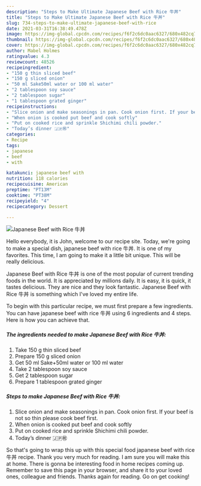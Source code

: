 ```yaml
---
description: "Steps to Make Ultimate Japanese Beef with Rice 牛丼"
title: "Steps to Make Ultimate Japanese Beef with Rice 牛丼"
slug: 734-steps-to-make-ultimate-japanese-beef-with-rice
date: 2021-03-31T16:38:49.478Z
image: https://img-global.cpcdn.com/recipes/f6f2c6dc0aac6327/680x482cq70/japanese-beef-with-rice-牛丼-recipe-main-photo.jpg
thumbnail: https://img-global.cpcdn.com/recipes/f6f2c6dc0aac6327/680x482cq70/japanese-beef-with-rice-牛丼-recipe-main-photo.jpg
cover: https://img-global.cpcdn.com/recipes/f6f2c6dc0aac6327/680x482cq70/japanese-beef-with-rice-牛丼-recipe-main-photo.jpg
author: Mabel Holmes
ratingvalue: 4.3
reviewcount: 48526
recipeingredient:
- "150 g thin sliced beef"
- "150 g sliced onion"
- "50 ml Sake50ml water or 100 ml water"
- "2 tablespoon soy sauce"
- "2 tablespoon sugar"
- "1 tablespoon grated ginger"
recipeinstructions:
- "Slice onion and make seasonings in pan. Cook onion first. If your beef is not so thin please cook beef first."
- "When onion is cooked put beef and cook softly"
- "Put on cooked rice and sprinkle Shichimi chili powder."
- "Today’s dinner 🇯🇵㊗️"
categories:
- Recipe
tags:
- japanese
- beef
- with

katakunci: japanese beef with 
nutrition: 118 calories
recipecuisine: American
preptime: "PT13M"
cooktime: "PT38M"
recipeyield: "4"
recipecategory: Dessert

---
```



![Japanese Beef with Rice 牛丼](https://img-global.cpcdn.com/recipes/f6f2c6dc0aac6327/680x482cq70/japanese-beef-with-rice-牛丼-recipe-main-photo.jpg)

Hello everybody, it is John, welcome to our recipe site. Today, we're going to make a special dish, japanese beef with rice 牛丼. It is one of my favorites. This time, I am going to make it a little bit unique. This will be really delicious.



Japanese Beef with Rice 牛丼 is one of the most popular of current trending foods in the world. It is appreciated by millions daily. It is easy, it is quick, it tastes delicious. They are nice and they look fantastic. Japanese Beef with Rice 牛丼 is something which I've loved my entire life.


To begin with this particular recipe, we must first prepare a few ingredients. You can have japanese beef with rice 牛丼 using 6 ingredients and 4 steps. Here is how you can achieve that.

<!--inarticleads1-->

##### The ingredients needed to make Japanese Beef with Rice 牛丼:

1. Take 150 g thin sliced beef
1. Prepare 150 g sliced onion
1. Get 50 ml Sake+50ml water or 100 ml water
1. Take 2 tablespoon soy sauce
1. Get 2 tablespoon sugar
1. Prepare 1 tablespoon grated ginger




<!--inarticleads2-->

##### Steps to make Japanese Beef with Rice 牛丼:

1. Slice onion and make seasonings in pan. Cook onion first. If your beef is not so thin please cook beef first.
1. When onion is cooked put beef and cook softly
1. Put on cooked rice and sprinkle Shichimi chili powder.
1. Today’s dinner 🇯🇵㊗️




So that's going to wrap this up with this special food japanese beef with rice 牛丼 recipe. Thank you very much for reading. I am sure you will make this at home. There is gonna be interesting food in home recipes coming up. Remember to save this page in your browser, and share it to your loved ones, colleague and friends. Thanks again for reading. Go on get cooking!
